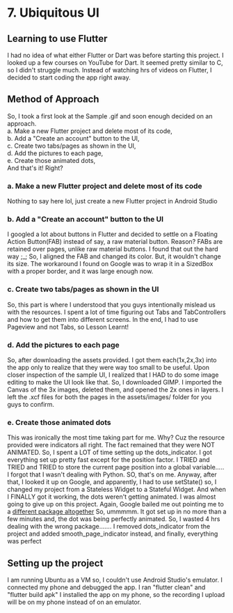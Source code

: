 # **7. Ubiquitous UI**
## **Learning to use Flutter**
I had no idea of what either Flutter or Dart was before starting this project. I looked up a few courses on YouTube for Dart. It seemed pretty similar to C, so I didn't struggle much. Instead of watching hrs of videos on Flutter, I decided to start coding the app right away.
## **Method of Approach**
So, I took a first look at the Sample .gif and soon enough decided on an approach.\
a. Make a new Flutter project and delete most of its code,\
b. Add a "Create an account" button to the UI,\
c. Create two tabs/pages as shown in the UI,\
d. Add the pictures to each page,\
e. Create those animated dots,\
And that's it! Right?
### **a. Make a new Flutter project and delete most of its code**
Nothing to say here lol, just create a new Flutter project in Android Studio
### **b. Add a "Create an account" button to the UI**
I googled a lot about buttons in Flutter and decided to settle on a Floating Action Button(FAB) instead of say, a raw material button. Reason? FABs are retained over pages, unlike raw material buttons. I found that out the hard way ;_; So, I aligned the FAB and changed its color. But, it wouldn't change its size. The workaround I found on Google was to wrap it in a SizedBox with a proper border, and it was large enough now.
### **c. Create two tabs/pages as shown in the UI**
So, this part is where I understood that you guys intentionally mislead us with the resources. I spent a lot of time figuring out Tabs and TabControllers and how to get them into different screens. In the end, I had to use Pageview and not Tabs, so Lesson Learnt!
### **d. Add the pictures to each page**
So, after downloading the assets provided. I got them each(1x,2x,3x) into the app only to realize that they were way too small to be useful. Upon closer inspection of the sample UI, I realized that I HAD to do some image editing to make the UI look like that. So, I downloaded GIMP. I imported the Canvas of the 3x images, deleted them, and opened the 2x ones in layers. I left the .xcf files for both the pages in the assets/images/ folder for you guys to confirm.
### **e. Create those animated dots**
This was ironically the most time taking part for me. Why? Cuz the resource provided were indicators all right. The fact remained that they were NOT ANIMATED. So, I spent a LOT of time setting up the dots_indicator. I got everything set up pretty fast except for the position factor. I TRIED and TRIED and TRIED to store the current page position into a global variable..... I forgot that I wasn't dealing with Python. SO, that's on me. Anyway, after that, I looked it up on Google, and apparently, I had to use setState() so, I changed my project from a Stateless Widget to a Stateful Widget. And when I FINALLY got it working, the dots weren't getting animated. I was almost going to give up on this project. Again, Google bailed me out pointing me to a [different package altogether](https://pub.dev/packages/smooth_page_indicator) So, ummmmm. It got set up in no more than a few minutes and, the dot was being perfectly animated. So, I wasted 4 hrs dealing with the wrong package....... I removed dots_indicator from the project and added smooth_page_indicator instead, and finally, everything was perfect
## **Setting up the project**
I am running Ubuntu as a VM so, I couldn't use Android Studio's emulator. I connected my phone and debugged the app. I ran "flutter clean" and "flutter build apk"  I installed the app on my phone, so the recording I upload will be on my phone instead of on an emulator.

